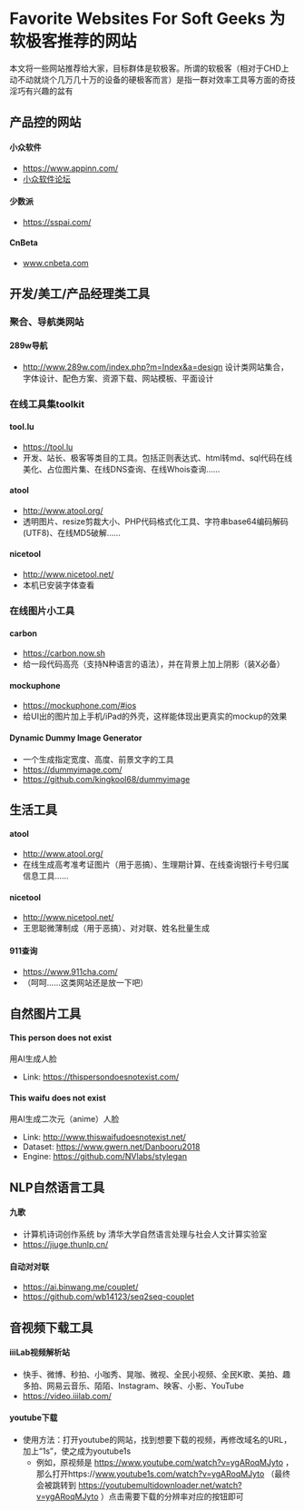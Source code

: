 # Favorite Websites For Soft Geeks 为软极客推荐的网站

本文将一些网站推荐给大家，目标群体是软极客。所谓的软极客（相对于CHD上动不动就烧个几万几十万的设备的硬极客而言）是指一群对效率工具等方面的奇技淫巧有兴趣的盆有

## 产品控的网站
#### 小众软件
* https://www.appinn.com/
* [小众软件论坛](https://meta.appinn.com/)

#### 少数派
* https://sspai.com/

#### CnBeta
* www.cnbeta.com


## 开发/美工/产品经理类工具

### 聚合、导航类网站
#### 289w导航
* http://www.289w.com/index.php?m=Index&a=design
设计类网站集合，字体设计、配色方案、资源下载、网站模板、平面设计

### 在线工具集toolkit
#### tool.lu
* https://tool.lu
* 开发、站长、极客等类目的工具。包括正则表达式、html转md、sql代码在线美化、占位图片集、在线DNS查询、在线Whois查询……

#### atool
* http://www.atool.org/
* 透明图片、resize剪裁大小、PHP代码格式化工具、字符串base64编码解码(UTF8)、在线MD5破解……

#### nicetool
* http://www.nicetool.net/
* 本机已安装字体查看

### 在线图片小工具
#### carbon
* https://carbon.now.sh
* 给一段代码高亮（支持N种语言的语法），并在背景上加上阴影（装X必备）

#### mockuphone
* https://mockuphone.com/#ios
* 给UI出的图片加上手机/iPad的外壳，这样能体现出更真实的mockup的效果

#### Dynamic Dummy Image Generator
* 一个生成指定宽度、高度、前景文字的工具
* https://dummyimage.com/
* https://github.com/kingkool68/dummyimage


## 生活工具

#### atool
* http://www.atool.org/
* 在线生成高考准考证图片（用于恶搞）、生理期计算、在线查询银行卡号归属信息工具……

#### nicetool
* http://www.nicetool.net/
* 王思聪微薄制成（用于恶搞）、对对联、姓名批量生成

#### 911查询
* https://www.911cha.com/
* （呵呵……这类网站还是放一下吧）

## 自然图片工具  
#### This person does not exist
用AI生成人脸
* Link: https://thispersondoesnotexist.com/

#### This waifu does not exist
用AI生成二次元（anime）人脸
* Link: http://www.thiswaifudoesnotexist.net/
* Dataset: https://www.gwern.net/Danbooru2018
* Engine: https://github.com/NVlabs/stylegan

## NLP自然语言工具

#### 九歌
* 计算机诗词创作系统  by 清华大学自然语言处理与社会人文计算实验室 
* https://jiuge.thunlp.cn/

#### 自动对对联
* https://ai.binwang.me/couplet/
* https://github.com/wb14123/seq2seq-couplet

## 音视频下载工具

#### iiiLab视频解析站
* 快手、微博、秒拍、小咖秀、晃咖、微视、全民小视频、全民K歌、美拍、趣多拍、网易云音乐、陌陌、Instagram、映客、小影、YouTube
* https://video.iiilab.com/

#### youtube下载
* 使用方法：打开youtube的网站，找到想要下载的视频，再修改域名的URL，加上“1s”，使之成为youtube1s
    * 例如，原视频是 https://www.youtube.com/watch?v=ygARoqMJyto ，那么打开https://www.youtube1s.com/watch?v=ygARoqMJyto （最终会被跳转到 https://youtubemultidownloader.net/watch?v=ygARoqMJyto ）点击需要下载的分辨率对应的按钮即可
    
